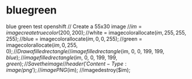 # bluegreen
blue green test openshift
// Create a 55x30 image
//$im = imagecreatetruecolor(200, 200);
//$white = imagecolorallocate($im, 255, 255, 255);
//$blue = imagecolorallocate($im, 0, 0, 255);
//$green = imagecolorallocate($im, 0, 255, 0);
// Draw a filled rectangle
//imagefilledrectangle($im, 0, 0, 199, 199, $blue);
//imagefilledrectangle($im, 0, 0, 199, 199, $green);
// Save the image
//header('Content-Type: image/png');
//imagePNG($im);
//imagedestroy($im);
